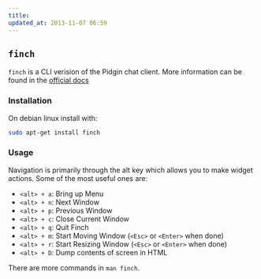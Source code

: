 ```yaml
---
title:
updated_at: 2013-11-07 06:59
---
```


## `finch`

`finch` is a CLI verision of the Pidgin chat client. More information can be
found in the [official docs](https://developer.pidgin.im/wiki/Using%20Finch)

### Installation

On debian linux install with:

```bash 
sudo apt-get install finch
```

### Usage

Navigation is primarily through the alt key which allows you to make widget
actions. Some of the most useful ones are:

* ` <alt> + a `: Bring up Menu
* ` <alt> + n `: Next Window
* ` <alt> + p `: Previous Window
* ` <alt> + c `: Close Current Window
* ` <alt> + q `: Quit Finch
* ` <alt> + m `: Start Moving Window (`<Esc>` or `<Enter>` when done)
* ` <alt> + r `: Start Resizing Window (`<Esc>` or `<Enter>` when done)
* ` <alt> + D `: Dump contents of screen in HTML

There are more commands in `man finch`.
